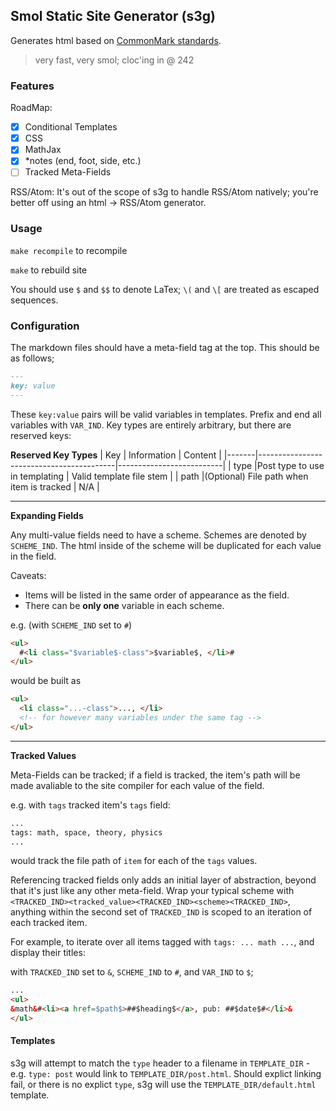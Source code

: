 Smol Static Site Generator (s3g)
----
Generates html based on [CommonMark standards](https://spec.commonmark.org/0.30).

> very fast, very smol; cloc'ing in @ 242

### Features
RoadMap:
 - [x] Conditional Templates
 - [x] CSS
 - [x] MathJax
 - [x] \*notes (end, foot, side, etc.) 
 - [ ] Tracked Meta-Fields

RSS/Atom: It's out of the scope of s3g to handle RSS/Atom natively; you're better off using an html -> RSS/Atom generator.

### Usage
`make recompile` to recompile

`make` to rebuild site

You should use `$` and `$$` to denote LaTex; `\(` and `\[` are treated as escaped sequences.

### Configuration
The markdown files should have a meta-field tag at the top. This should be as follows;

```md
---
key: value
---
```

These `key:value` pairs will be valid variables in templates. Prefix and end all variables with `VAR_IND`. Key types are entirely arbitrary, but there are reserved keys:

**Reserved Key Types**
| Key   | Information                              | Content                  |
|-------|------------------------------------------|--------------------------|
| type  |Post type to use in templating            | Valid template file stem |
| path  |(Optional) File path when item is tracked | N/A                      |

---

**Expanding Fields**

Any multi-value fields need to have a scheme. Schemes are denoted by `SCHEME_IND`. The html inside of the scheme will be duplicated for each value in the field.

Caveats:
- Items will be listed in the same order of appearance as the field.
- There can be **only one** variable in each scheme.

e.g. (with `SCHEME_IND` set to `#`)
```html
<ul>
  #<li class="$variable$-class">$variable$, </li>#
</ul>
```

would be built as

```html
<ul>
  <li class="...-class">..., </li>
  <!-- for however many variables under the same tag -->
</ul>
```

---

**Tracked Values**

Meta-Fields can be tracked; if a field is tracked, the item's path will be made avaliable to the site compiler for each value of the field. 

e.g. with `tags` tracked
item's `tags` field:
```md
...
tags: math, space, theory, physics
...
```
would track the file path of `item` for each of the `tags` values.

Referencing tracked fields only adds an initial layer of abstraction, beyond that it's just like any other meta-field. Wrap your typical scheme with `<TRACKED_IND><tracked_value><TRACKED_IND><scheme><TRACKED_IND>`, anything within the second set of `TRACKED_IND` is scoped to an iteration of each tracked item.

For example, to iterate over all items tagged with `tags: ... math ...`, and display their titles:

with `TRACKED_IND` set to `&`, `SCHEME_IND` to `#`, and `VAR_IND` to `$`;
```html
...
<ul>
&math&#<li><a href=$path$>##$heading$</a>, pub: ##$date$#</li>&
</ul>
```

#### Templates
s3g will attempt to match the `type` header to a filename in `TEMPLATE_DIR` - e.g. `type: post` would link to `TEMPLATE_DIR/post.html`. Should explict linking fail, or there is no explict `type`, s3g will use the `TEMPLATE_DIR/default.html` template.
